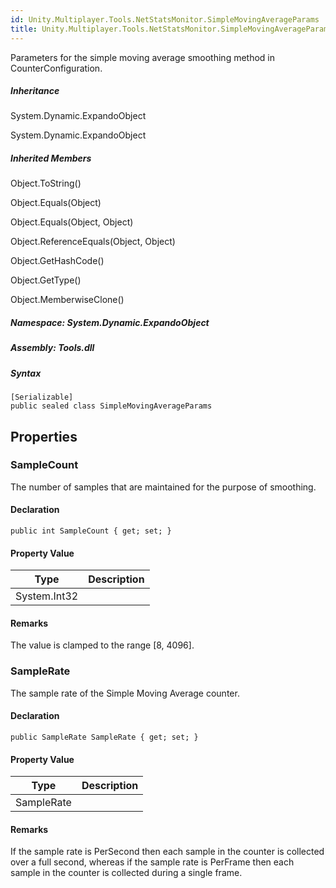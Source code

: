 ```yaml
---  
id: Unity.Multiplayer.Tools.NetStatsMonitor.SimpleMovingAverageParams  
title: Unity.Multiplayer.Tools.NetStatsMonitor.SimpleMovingAverageParams  
---
```


<div class="markdown level0 summary">

Parameters for the simple moving average smoothing method in
CounterConfiguration.

</div>

<div class="markdown level0 conceptual">

</div>

<div class="inheritance">

##### Inheritance

<div class="level0">

System.Dynamic.ExpandoObject

</div>

<div class="level1">

System.Dynamic.ExpandoObject

</div>

</div>

<div class="inheritedMembers">

##### Inherited Members

<div>

Object.ToString()

</div>

<div>

Object.Equals(Object)

</div>

<div>

Object.Equals(Object, Object)

</div>

<div>

Object.ReferenceEquals(Object, Object)

</div>

<div>

Object.GetHashCode()

</div>

<div>

Object.GetType()

</div>

<div>

Object.MemberwiseClone()

</div>

</div>

##### **Namespace**: System.Dynamic.ExpandoObject

##### **Assembly**: Tools.dll

##### Syntax

``` lang-csharp
[Serializable]
public sealed class SimpleMovingAverageParams
```

## Properties 

### SampleCount

<div class="markdown level1 summary">

The number of samples that are maintained for the purpose of smoothing.

</div>

<div class="markdown level1 conceptual">

</div>

#### Declaration

``` lang-csharp
public int SampleCount { get; set; }
```

#### Property Value

| Type         | Description |
|--------------|-------------|
| System.Int32 |             |

#### Remarks

<div class="markdown level1 remarks">

The value is clamped to the range \[8, 4096\].

</div>

### SampleRate

<div class="markdown level1 summary">

The sample rate of the Simple Moving Average counter.

</div>

<div class="markdown level1 conceptual">

</div>

#### Declaration

``` lang-csharp
public SampleRate SampleRate { get; set; }
```

#### Property Value

| Type       | Description |
|------------|-------------|
| SampleRate |             |

#### Remarks

<div class="markdown level1 remarks">

If the sample rate is PerSecond then each sample in the counter is
collected over a full second, whereas if the sample rate is PerFrame
then each sample in the counter is collected during a single frame.

</div>
